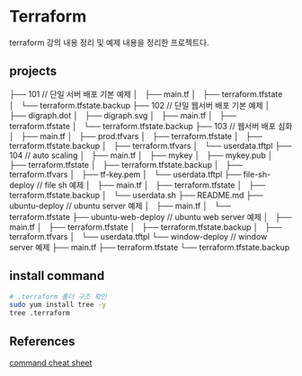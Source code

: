 # Terraform
terraform 강의 내용 정리 및 예제 내용을 정리한 프로젝트다.

## projects
├── 101 // 단일 서버 배포 기본 예제
│   ├── main.tf
│   ├── terraform.tfstate
│   └── terraform.tfstate.backup
├── 102 // 단일 웹서버 배포 기본 예제
│   ├── digraph.dot
│   ├── digraph.svg
│   ├── main.tf
│   ├── terraform.tfstate
│   └── terraform.tfstate.backup
├── 103 // 웹서버 배포 심화
│   ├── main.tf
│   ├── prod.tfvars
│   ├── terraform.tfstate
│   ├── terraform.tfstate.backup
│   ├── terraform.tfvars
│   └── userdata.tftpl
├── 104 // auto scaling
│   ├── main.tf
│   ├── mykey
│   ├── mykey.pub
│   ├── terraform.tfstate
│   ├── terraform.tfstate.backup
│   ├── terraform.tfvars
│   ├── tf-key.pem
│   └── userdata.tftpl
├── file-sh-deploy  // file sh 예제
│   ├── main.tf
│   ├── terraform.tfstate
│   ├── terraform.tfstate.backup
│   └── userdata.sh
├── README.md
├── ubuntu-deploy    // ubuntu server 예제
│   ├── main.tf
│   └── terraform.tfstate
├── ubuntu-web-deploy    // ubuntu web server 예제
│   ├── main.tf
│   ├── terraform.tfstate
│   ├── terraform.tfstate.backup
│   ├── terraform.tfvars
│   └── userdata.tftpl
└── window-deploy   // window server 예제
    ├── main.tf
    ├── terraform.tfstate
    └── terraform.tfstate.backup

## install command
```bash
# .terraform 폴더 구조 확인
sudo yum install tree -y
tree .terraform
```


## References
[command cheat sheet](https://cheat-sheets.nicwortel.nl/terraform-cheat-sheet.pdf)